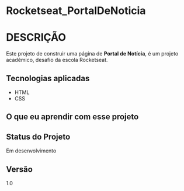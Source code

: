 # Rocketseat_PortalDeNoticia
<link rel="stylesheet" type='text/css' href="https://cdn.jsdelivr.net/gh/devicons/devicon@latest/devicon.min.css"/>
          
# DESCRIÇÃO
<!-- <img src="./assets/presentation.gif"> -->
Este projeto de construir uma página de **Portal de Notícia**, é um projeto acadêmico, desafio da escola Rocketseat.

## Tecnologias aplicadas
* HTML 
* CSS

## O que eu aprendir com esse projeto


## Status do Projeto
Em desenvolvimento

## Versão
1.0